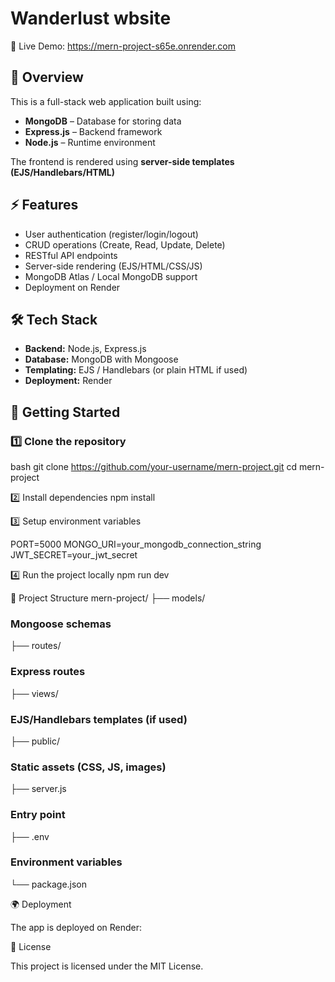 # Wanderlust wbsite
🚀 Live Demo: https://mern-project-s65e.onrender.com

## 📌 Overview
This is a full-stack web application built using:
- **MongoDB** – Database for storing data  
- **Express.js** – Backend framework  
- **Node.js** – Runtime environment

The frontend is rendered using **server-side templates (EJS/Handlebars/HTML)**

## ⚡ Features
- User authentication (register/login/logout)  
- CRUD operations (Create, Read, Update, Delete)  
- RESTful API endpoints  
- Server-side rendering (EJS/HTML/CSS/JS)  
- MongoDB Atlas / Local MongoDB support  
- Deployment on Render


## 🛠️ Tech Stack
- **Backend:** Node.js, Express.js  
- **Database:** MongoDB with Mongoose  
- **Templating:** EJS / Handlebars (or plain HTML if used)  
- **Deployment:** Render

## 🚀 Getting Started

### 1️⃣ Clone the repository
bash
git clone https://github.com/your-username/mern-project.git
cd mern-project

2️⃣ Install dependencies
npm install

3️⃣ Setup environment variables

PORT=5000
MONGO_URI=your_mongodb_connection_string
JWT_SECRET=your_jwt_secret

4️⃣ Run the project locally
npm run dev

📂 Project Structure
mern-project/
 ├── models/ 
 ### Mongoose schemas
 ├── routes/       
 ### Express routes
 ├── views/        
 ### EJS/Handlebars templates (if used)
 ├── public/        
 ### Static assets (CSS, JS, images)
 ├── server.js      
 ### Entry point
 ├── .env          
 ### Environment variables
 └── package.json

 🌍 Deployment

The app is deployed on Render:

📜 License

This project is licensed under the MIT License.


